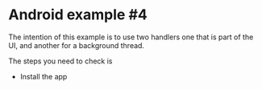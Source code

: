 # Android example #4

The intention of this example is to use two handlers one that is part of the UI, and 
another for a background thread.

The steps you need to check is

  - Install the app 


